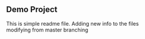 ## Demo Project

This is simple readme file.
Adding new info to the files  
modifying from master branching
